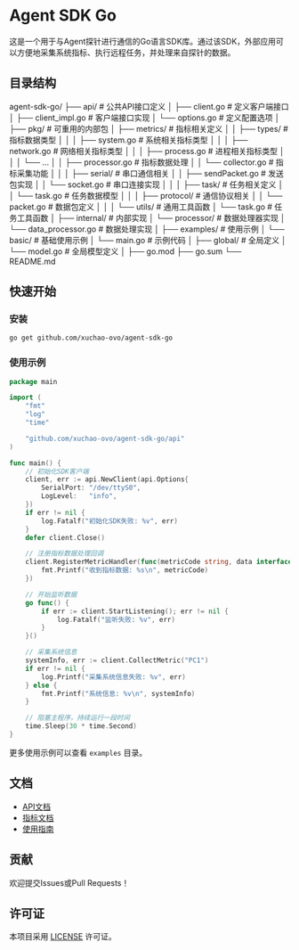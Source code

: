 # Agent SDK Go

这是一个用于与Agent探针进行通信的Go语言SDK库。通过该SDK，外部应用可以方便地采集系统指标、执行远程任务，并处理来自探针的数据。

## 目录结构

agent-sdk-go/
├── api/ # 公共API接口定义
│ ├── client.go # 定义客户端接口
│ ├── client_impl.go # 客户端接口实现
│ └── options.go # 定义配置选项
│
├── pkg/ # 可重用的内部包
│ ├── metrics/ # 指标相关定义
│ │ ├── types/ # 指标数据类型
│ │ │ ├── system.go # 系统相关指标类型
│ │ │ ├── network.go # 网络相关指标类型
│ │ │ ├── process.go # 进程相关指标类型
│ │ │ └── ...
│ │ ├── processor.go # 指标数据处理
│ │ └── collector.go # 指标采集功能
│ │
│ ├── serial/ # 串口通信相关
│ │ ├── sendPacket.go # 发送包实现
│ │ └── socket.go # 串口连接实现
│ │
│ ├── task/ # 任务相关定义
│ │ └── task.go # 任务数据模型
│ │
│ ├── protocol/ # 通信协议相关
│ │ └── packet.go # 数据包定义
│ │
│ └── utils/ # 通用工具函数
│ └── task.go # 任务工具函数
│
├── internal/ # 内部实现
│ └── processor/ # 数据处理器实现
│ └── data_processor.go # 数据处理实现
│
├── examples/ # 使用示例
│ └── basic/ # 基础使用示例
│ └── main.go # 示例代码
│
├── global/ # 全局定义
│ └── model.go # 全局模型定义
│
├── go.mod
├── go.sum
└── README.md


## 快速开始

### 安装

```bash
go get github.com/xuchao-ovo/agent-sdk-go
```

### 使用示例

```go
package main

import (
	"fmt"
	"log"
	"time"

	"github.com/xuchao-ovo/agent-sdk-go/api"
)

func main() {
	// 初始化SDK客户端
	client, err := api.NewClient(api.Options{
		SerialPort: "/dev/ttyS0",
		LogLevel:   "info",
	})
	if err != nil {
		log.Fatalf("初始化SDK失败: %v", err)
	}
	defer client.Close()

	// 注册指标数据处理回调
	client.RegisterMetricHandler(func(metricCode string, data interface{}) {
		fmt.Printf("收到指标数据: %s\n", metricCode)
	})

	// 开始监听数据
	go func() {
		if err := client.StartListening(); err != nil {
			log.Fatalf("监听失败: %v", err)
		}
	}()

	// 采集系统信息
	systemInfo, err := client.CollectMetric("PC1")
	if err != nil {
		log.Printf("采集系统信息失败: %v", err)
	} else {
		fmt.Printf("系统信息: %v\n", systemInfo)
	}

	// 阻塞主程序，持续运行一段时间
	time.Sleep(30 * time.Second)
}
```

更多使用示例可以查看 `examples` 目录。

## 文档

- [API文档](./docs/api.md)
- [指标文档](./docs/metrics.md)
- [使用指南](./docs/getting-started.md)

## 贡献

欢迎提交Issues或Pull Requests！

## 许可证

本项目采用 [LICENSE](./LICENSE) 许可证。
